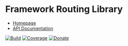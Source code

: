 # Framework Routing Library

- [Homepage](https://the-framework.gitlab.io/libraries/routing.html)
- [API Documentation](https://the-framework.gitlab.io/libraries/routing/docs/)

[![Build](https://gitlab.com/the-framework/libraries/routing/badges/master/pipeline.svg)](https://gitlab.com/the-framework/libraries/routing/-/jobs)
[![Coverage](https://gitlab.com/the-framework/libraries/routing/badges/master/coverage.svg?job=test:php)](https://the-framework.gitlab.io/libraries/routing/coverage/)
[![Donate](https://img.shields.io/badge/Donate-PayPal-blue.svg)](https://www.paypal.com/cgi-bin/webscr?cmd=_s-xclick&hosted_button_id=NGBNW5PY4VSJ4)
